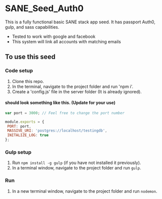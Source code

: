 # SANE_Seed_Auth0
This is a fully functional basic SANE stack app seed. It has passport Auth0, gulp, and sass capabilities.

* Tested to work with google and facebook
* This system will link all accounts with matching emails

## To use this seed

### Code setup
1. Clone this repo.
2. In the terminal, navigate to the project folder and run 'npm i'.
3. Create a 'config.js' file in the server folder (It is already ignored).

#### should look something like this. (Update for your use)
```javascript
var port = 3000; // Feel free to change the port number

module.exports = {
 PORT: port,
 MASSIVE_URI: 'postgres://localhost/testingdb',
 INITALIZE_LOG: true
};
```

### Gulp setup
1. Run `npm install -g gulp` (if you have not installed it previously).
2. In a terminal window, navigate to the project folder and run `gulp`.

### Run
1. In a new terminal window, navigate to the project folder and run `nodemon`.
